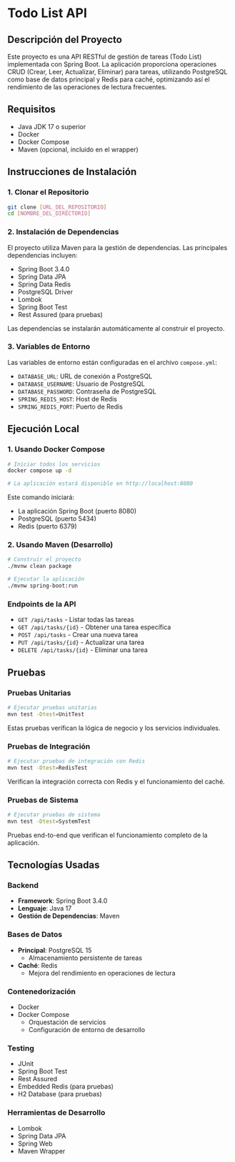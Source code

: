 # Todo List API

## Descripción del Proyecto
Este proyecto es una API RESTful de gestión de tareas (Todo List) implementada con Spring Boot. La aplicación proporciona operaciones CRUD (Crear, Leer, Actualizar, Eliminar) para tareas, utilizando PostgreSQL como base de datos principal y Redis para caché, optimizando así el rendimiento de las operaciones de lectura frecuentes.

## Requisitos
- Java JDK 17 o superior
- Docker
- Docker Compose
- Maven (opcional, incluido en el wrapper)

## Instrucciones de Instalación

### 1. Clonar el Repositorio
```bash
git clone [URL_DEL_REPOSITORIO]
cd [NOMBRE_DEL_DIRECTORIO]
```

### 2. Instalación de Dependencias
El proyecto utiliza Maven para la gestión de dependencias. Las principales dependencias incluyen:
- Spring Boot 3.4.0
- Spring Data JPA
- Spring Data Redis
- PostgreSQL Driver
- Lombok
- Spring Boot Test
- Rest Assured (para pruebas)

Las dependencias se instalarán automáticamente al construir el proyecto.

### 3. Variables de Entorno
Las variables de entorno están configuradas en el archivo `compose.yml`:
- `DATABASE_URL`: URL de conexión a PostgreSQL
- `DATABASE_USERNAME`: Usuario de PostgreSQL
- `DATABASE_PASSWORD`: Contraseña de PostgreSQL
- `SPRING_REDIS_HOST`: Host de Redis
- `SPRING_REDIS_PORT`: Puerto de Redis

## Ejecución Local

### 1. Usando Docker Compose
```bash
# Iniciar todos los servicios
docker compose up -d

# La aplicación estará disponible en http://localhost:8080
```

Este comando iniciará:
- La aplicación Spring Boot (puerto 8080)
- PostgreSQL (puerto 5434)
- Redis (puerto 6379)

### 2. Usando Maven (Desarrollo)
```bash
# Construir el proyecto
./mvnw clean package

# Ejecutar la aplicación
./mvnw spring-boot:run
```

### Endpoints de la API
- `GET /api/tasks` - Listar todas las tareas
- `GET /api/tasks/{id}` - Obtener una tarea específica
- `POST /api/tasks` - Crear una nueva tarea
- `PUT /api/tasks/{id}` - Actualizar una tarea
- `DELETE /api/tasks/{id}` - Eliminar una tarea

## Pruebas

### Pruebas Unitarias
```bash
# Ejecutar pruebas unitarias
mvn test -Dtest=UnitTest
```
Estas pruebas verifican la lógica de negocio y los servicios individuales.

### Pruebas de Integración
```bash
# Ejecutar pruebas de integración con Redis
mvn test -Dtest=RedisTest
```
Verifican la integración correcta con Redis y el funcionamiento del caché.

### Pruebas de Sistema
```bash
# Ejecutar pruebas de sistema
mvn test -Dtest=SystemTest
```
Pruebas end-to-end que verifican el funcionamiento completo de la aplicación.

## Tecnologías Usadas

### Backend
- **Framework**: Spring Boot 3.4.0
- **Lenguaje**: Java 17
- **Gestión de Dependencias**: Maven

### Bases de Datos
- **Principal**: PostgreSQL 15
  - Almacenamiento persistente de tareas
- **Caché**: Redis
  - Mejora del rendimiento en operaciones de lectura

### Contenedorización
- Docker
- Docker Compose
  - Orquestación de servicios
  - Configuración de entorno de desarrollo

### Testing
- JUnit
- Spring Boot Test
- Rest Assured
- Embedded Redis (para pruebas)
- H2 Database (para pruebas)

### Herramientas de Desarrollo
- Lombok
- Spring Data JPA
- Spring Web
- Maven Wrapper
